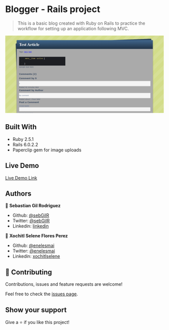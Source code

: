 # Blogger - Rails project

> This is a basic blog created with Ruby on Rails to practice the workflow for setting up an application following MVC.

![screenshot](public/screenshot.png)

## Built With

- Ruby 2.5.1
- Rails 6.0.2.2
- Paperclip gem for image uploads

## Live Demo

[Live Demo Link](https://afternoon-atoll-92628.herokuapp.com)

## Authors

👤 **Sebastian Gil Rodriguez**

- Github: [@sebGilR](https://github.com/sebGilR)
- Twitter: [@sebGilR](https://twitter.com/sebGilR)
- Linkedin: [linkedin](https://www.linkedin.com/in/sebastiangilrodriguez)

👤 **Xochitl Selene Flores Perez**

- Github: [@enelesmai](https://github.com/enelesmai)
- Twitter: [@enelesmai](https://twitter.com/enelesmai)
- Linkedin: [xochitlselene](https://www.linkedin.com/in/xochitlselene)

## 🤝 Contributing

Contributions, issues and feature requests are welcome!

Feel free to check the [issues page](https://github.com/sebGilR/blogger_rails/issues).

## Show your support

Give a ⭐️ if you like this project!
